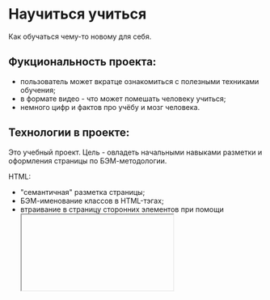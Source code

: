 # Научиться учиться
Как обучаться чему-то новому для себя.

## Фукциональность проекта:
* пользователь может вкратце ознакомиться с полезными техниками обучения;
* в формате видео - что может помешать человеку учиться;
* немного цифр и фактов про учёбу и мозг человека.

## Технологии в проекте:

Это учебный проект. Цель - овладеть начальными навыками разметки и оформления страницы по БЭМ-методологии.

HTML:
* "семантичная" разметка страницы;
* БЭМ-именование классов в HTML-тэгах;
* втраивание в страницу сторонних элементов при помощи <iframe>.

CSS:
* Flex-раскладка сеток;
* Grid-раскладка сетки блока с "карточками";
* Простая анимация.

Общая файловая структура:
* использование технологии БЭМ Nested.
